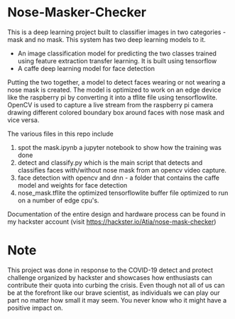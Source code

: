 # Nose-Masker-Checker
This is a deep learning project built to classifier images in two categories - mask and no mask. This system has two deep learning models to it.

* An image classification model for predicting the two classes trained using feature extraction transfer learning. It is built using tensorflow 
* A caffe deep learning model for face detection

Putting the two together, a model to detect faces wearing or not wearing a nose mask is created. The model is optimized to work on an edge device like the raspberry pi by converting it into a tflite file using tensorflowlite.
OpenCV is used to capture a live stream from the raspberry pi camera drawing different colored boundary box around faces with nose mask and vice versa.

The various files in this repo include
1. spot the mask.ipynb a jupyter notebook to show how the training was done
2. detect and classify.py which is the main script that detects and classifies faces with/without nose mask from an opencv video capture.
3. face detection with opencv and dnn - a folder that contains the caffe model and weights for face detection
4. nose_mask.tflite the optimized tensorflowlite buffer file optimized to run on a number of edge cpu's. 

Documentation of the entire design and hardware process can be found in my hackster account (visit https://hackster.io/Atia/nose-mask-checker)


# Note

This project was done in response to the COVID-19 detect and protect challenge organized by hackster and showcases how enthusiasts can contribute their quota into curbing the crisis. Even though not all of us can be at the forefront like our brave scientist, as individuals we can play our part no matter how small it may seem. You never know who it might have a positive impact on. 
